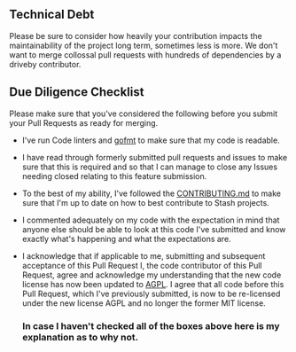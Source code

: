 
## Technical Debt
Please be sure to consider how heavily your contribution impacts the maintainability of the project long term, sometimes less is more.  We don't want to merge collossal pull requests with hundreds of dependencies by a driveby contributor.

## Due Diligence Checklist
Please make sure that you've considered the following before you submit your Pull Requests as ready for merging.
* I've run Code linters and [gofmt](https://golang.org/cmd/gofmt/) to make sure that my code is readable.
* I have read through formerly submitted pull requests and issues to make sure that this is required and so that I can manage to close any Issues needing closed relating to this feature submission.
* To the best of my ability, I've followed the [CONTRIBUTING.md](/CONTRIBUTING.md) to make sure that I'm up to date on how to best contribute to Stash projects.
* I  commented adequately on my code with the expectation in mind that anyone else should be able to look at this code I've submitted and know exactly what's happening and what the expectations are.
* I acknowledge that if applicable to me, submitting and subsequent acceptance of this Pull Request I, the code contributor of this Pull Request, agree and acknowledge my understanding that the new code license has now been updated to [AGPL](/LICENSE.md). I agree that all code before this Pull Request, which I've previously submitted, is now to be re-licensed under the new license AGPL and no longer the former MIT license.

  <!-- Explain why you may not have checked all of the above boxes. -->
  ### In case I haven't checked all of the boxes above here is my explanation as to why not.
